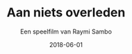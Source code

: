---
title: Aan niets overleden
subtitle: Een speelfilm van Raymi Sambo
layout: default
modal-id: 20
date: 2018-06-01
img: aan_niets_overleden_film.jpg
thumbnail: aan_niets_overleden_film_thumb.png
alt: aan-niet-overleden
more_url: https://www.aannietsoverleden.nl
more_title: www.aannietsoverleden.nl
client: Start Bootstrap
category: Web Development
description: De Caraïbische Thilda Purperhart woont samen met haar dochter Joyce in een rumoerige flat in de Bijlmer. Thilda heeft ook een zoon, Kelvin. Hij heeft aids. Ze houdt hem angstvallig verborgen in huis, zodat zijn ziekte het gezin geen enkele schande kan brengen. Als gevolg hiervan ontvangt de jongen geen medicatie en verslechtert zijn situatie steeds meer. Hun geheim lijkt veilig tot op een dag de deurbel gaat en Julius aan de deur staat en zegt op zoek te zijn naar zijn oude schoolvriend Kelvin. Jaike speelt in deze film de rol van de dochter Joyce.

---